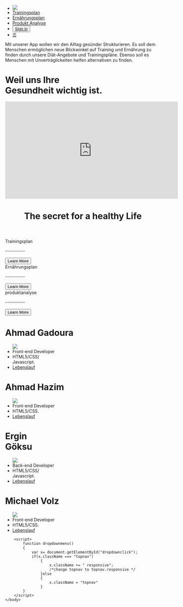 <html lan="en">
    <head>
        <meta charset="utf-8">
        <link rel="stylesheet" href="mainWebsite.css">
    </head>
    <body>
        <nav>
            <ul class="topnav" id="dropdownclick">
                <li><div class="icon">
                        <img src="fotos/logo.png">
                    </div>
                </li>
                <div class="container">
                    <li><a href="#home">Trainingsplan</a></li>
                    <li><a href="#news">Ernährungsplan</a></li>
                    <li><a href="#about">Produkt Analyse</a></li>
                    <li class="topnav-right"><button class="loginbtn"> <a href="ueberUns.html">Sign in</a></button></li>
                    <li class="dropdownicon"><a href="javascript:void(o);"onclick="dropdownmenu()">&#9776;</a></li>
                </div>
            </ul>
        </nav>    
        <div class="box">
            <div class="row">
                <div class="col-7">
                    <div class="box boxslider">
                        <div class="maindiv"></div>
                    </div>
                </div>
                <div class="col-5">
                    <div class="box boxarticle">
                        <article>
                            <p>Mit unserer App wollen wir den Alltag gesünder Strukturieren. Es soll dem Menschen ermöglichen neue Blickwinkel auf Training und Ernährung zu finden durch unsere Diät-Angebote und Trainingspläne. Ebenso soll es Menschen mit Unverträglickeiten helfen alternativen zu finden.
                            </p>
                        </article>
                    </div>
                </div>
            </div>
        </div>
        <div class="box" id="section-1-gradient">
            <div class="row">
                <div class="col-6">
                    <div class="leftside-col">
                        <h1 class="Large">Weil uns Ihre <br>Gesundheit wichtig ist.</h1>
                    </div>
                </div>
                <div class="rightside-col vidiocontainer">
                    <iframe width="560" height="315" src="https://www.youtube.com/embed/z7iWZ24NXQQ" title="YouTube video player" frameborder="0" allow="accelerometer; autoplay; clipboard-write; encrypted-media; gyroscope; picture-in-picture; web-share" allowfullscreen></iframe>
                </div>
            </div>
        </div>
        <div class="box header">
            <header>
                <h1 class="section2header"> The secret for a healthy Life</h1>
            </header>
            <div class="row">
                <div class="col-4">
                    <div class="box qa">
                        <label>Trainingsplan </label>         
                        <p>----------</p>
                        <button class="learnmore">Learn More</button>
                    </div>
                </div>
                <div class="col-4">
                    <div class="box qa">
                        <label>Ernährungsplan</label>         
                        <p>----------</p>
                        <button class="learnmore">Learn More</button>
                    </div>
                </div>
                <div class="col-4">
                    <div class="box qa"> <label>produktanalyse</label>         
                        <p>----------</p>
                        <button class="learnmore">Learn More</button>
                    </div>
                </div>
            </div>
        </div>
    <div class="box footsy">
        <div class="row">
                <div class= "col-3 mobile">
                    <div class="box ahmadbox">
                        <artickle>
                        <h1>Ahmad Gadoura</h1>
                            <ul>
                                <div class="personalfhoto">
                                    <img src="fotos/ahmad%20(4).jpg">
                                </div>
                                <li>Front-end Developer</li>
                                <li>HTML5/CSS/<br>Javascript.</li>
                                <li><a href="Lebenslauf/Ahmad_Gadoura_lebenslauf.html">Lebenslauf</a></li>
                            </ul>
                        </artickle>
                    </div>
                </div>
            <div class= "col-3 mobile">
                <div class="box Ahmadbox">
                    <h1>Ahmad Hazim</h1>
                        <ul>
                            <div class="personalfhoto">
                            <img src="fotos/hazim.jpg">
                            </div>
                            <li>Front-end Developer</li>
                            <li>HTML5/CSS.</li>
                            <li><a href="#le">Lebenslauf</a></li>
                        </ul>
                </div>
            </div>
            <div class= "col-3 mobile">
                <div class="box erginbox">
                    <h1>Ergin<br> Göksu</h1>
                        <ul>
                             <div class="personalfhoto">
                            <img src="fotos/ergin.jpg">
                            </div>
                            <li> Back-end Developer</li> <li>HTML5/CSS/<br>Javascript.</li>
                            <li><a href="#le">Lebenslauf</a></li>
                        </ul>
                </div>
            </div>
            <div class= "col-3 mobile">
                <div class="box michabox">
                    <h1>Michael Volz</h1>
                        <ul>
                            <div class="personalfhoto">
                            <img src="fotos/micha.png">
                            </div>
                            <li>Front-end Developer</li>
                            <li>HTML5/CSS.</li>
                            <li><a href="#le">Lebenslauf</a></li>
                        </ul>
                </div>
            </div>
        </div>    
    </div>
    
    
    
    
  
    
    
    
        <script>
            function dropdownmenu()
            {
                var x= document.getElementById("dropdownclick");
                if(x.className === "topnav")
                    {
                        x.className += " responsive";
                        /*change topnav to topnav.responsive */ 
                    }else
                    {
                        x.className = "topnav"               
                    }
            }    
        </script>  
    </body>
</html>
